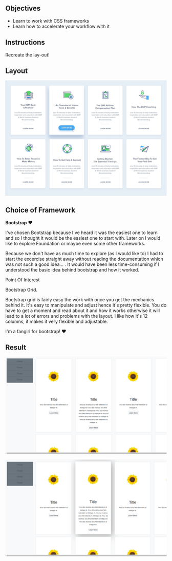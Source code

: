 ## Objectives

- Learn to work with CSS frameworks
- Learn how to accelerate your workflow with it



## Instructions

Recreate the lay-out! 

## Layout

![Layout](https://github.com/YelenaMerzlyakova/Frameworking-FTW/blob/master/exercise-1.png)

## Choice of Framework

**Bootstrap** :heart:

I've chosen Bootstrap because I've heard it was the easiest one to learn and so I thought it would be the
easiest one to start with. Later on I would like to explore Foundation or maybe even some other frameworks.

Because we don't have as much time to explore (as I would like to) I had to start the excercise straight away without reading the documentation which was not such a good idea... . It would have been less time-consuming if I understood the
basic idea behind bootstrap and how it worked. 

Point Of Interest 

Bootstrap Grid.

Bootstrap grid is fairly easy the work with once you get the mechanics behind it. It's easy to manipulate and adjust hence it's pretty flexible. You do have to get a moment and read about it and how it works otherwise it will lead to a lot of 
errors and problems with the layout. 
I like how it's 12 columns, it makes it very flexible and adjustable. 

I'm a fangirl for bootstrap! :heart:

## Result

![Layout](https://github.com/YelenaMerzlyakova/Frameworking-FTW/blob/master/frameworking1.png)

![Layout](https://github.com/YelenaMerzlyakova/Frameworking-FTW/blob/master/frameworking2.png)



